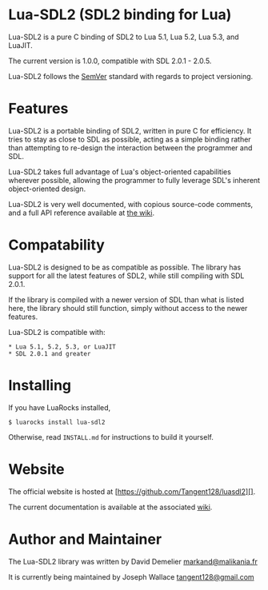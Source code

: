 Lua-SDL2 (SDL2 binding for Lua)
==================================

Lua-SDL2 is a pure C binding of SDL2 to Lua 5.1, Lua 5.2, Lua 5.3, and LuaJIT.

The current version is 1.0.0, compatible with SDL 2.0.1 - 2.0.5.

Lua-SDL2 follows the [SemVer](semver.org) standard with regards to project
versioning.

Features
========

Lua-SDL2 is a portable binding of SDL2, written in pure C for efficiency.
It tries to stay as close to SDL as possible, acting as a simple binding
rather than attempting to re-design the interaction between the programmer
and SDL.

Lua-SDL2 takes full advantage of Lua's object-oriented capabilities wherever
possible, allowing the programmer to fully leverage SDL's inherent
object-oriented design.

Lua-SDL2 is very well documented, with copious source-code comments, and a full
API reference available at [the wiki](https://github.com/Tangent128/LuaSDL2/wiki/).

Compatability
=============

Lua-SDL2 is designed to be as compatible as possible.  The library has support
for all the latest features of SDL2, while still compiling with SDL 2.0.1.

If the library is compiled with a newer version of SDL than what is listed here,
the library should still function, simply without access to the newer features.

Lua-SDL2 is compatible with:

	* Lua 5.1, 5.2, 5.3, or LuaJIT
	* SDL 2.0.1 and greater

Installing
==========

If you have LuaRocks installed,

    $ luarocks install lua-sdl2

Otherwise, read `INSTALL.md` for instructions to build it yourself.

Website
=======

The official website is hosted at [https://github.com/Tangent128/luasdl2][].

The current documentation is available at the associated
[wiki](https://github.com/Tangent128/luasdl2/wiki/).

Author and Maintainer
=====================

The Lua-SDL2 library was written by David Demelier <markand@malikania.fr>

It is currently being maintained by Joseph Wallace <tangent128@gmail.com>
